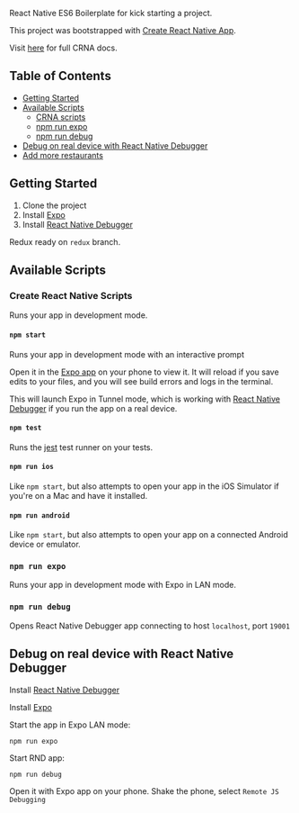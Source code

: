 React Native ES6 Boilerplate for kick starting a project.

This project was bootstrapped with [Create React Native App](https://github.com/react-community/create-react-native-app).

Visit [here](https://github.com/react-community/create-react-native-app/blob/master/react-native-scripts/template/README.md) for full CRNA docs.


## Table of Contents

* [Getting Started](#getting-started)
* [Available Scripts](#available-scripts)
  * [CRNA scripts](#crna-scripts)
  * [npm run expo](#npm-run-expo)
  * [npm run debug](#npm-run-debug)
* [Debug on real device with React Native Debugger](#debug-on-real-device-with-react-native-debugger)
* [Add more restaurants](#add-more-restaurants)


## Getting Started

1. Clone the project
3. Install [Expo](https://docs.expo.io/versions/latest/introduction/installation.html) 
4. Install [React Native Debugger](https://github.com/jhen0409/react-native-debugger)

Redux ready on `redux` branch.


## Available Scripts

### Create React Native Scripts

Runs your app in development mode.

#### `npm start`

Runs your app in development mode with an interactive prompt

Open it in the [Expo app](https://expo.io) on your phone to view it. It will reload if you save edits to your files, and you will see build errors and logs in the terminal. 

This will launch Expo in Tunnel mode, which is working with [React Native Debugger](https://github.com/jhen0409/react-native-debugger) if you run the app on a real device.


#### `npm test`

Runs the [jest](https://github.com/facebook/jest) test runner on your tests.

#### `npm run ios`

Like `npm start`, but also attempts to open your app in the iOS Simulator if you're on a Mac and have it installed.

#### `npm run android`

Like `npm start`, but also attempts to open your app on a connected Android device or emulator. 


### `npm run expo`

Runs your app in development mode with Expo in LAN mode.

### `npm run debug`

Opens React Native Debugger app connecting to host `localhost`, port `19001`

## Debug on real device with React Native Debugger

Install [React Native Debugger](https://github.com/jhen0409/react-native-debugger)

Install [Expo](https://docs.expo.io/versions/latest/introduction/installation.html)

Start the app in Expo LAN mode:

`npm run expo`

Start RND app:

`npm run debug`

Open it with Expo app on your phone. Shake the phone, select `Remote JS Debugging`